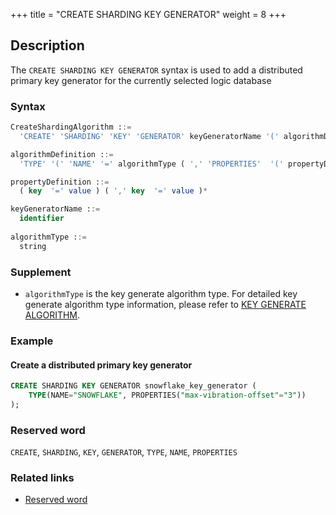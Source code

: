 +++
title = "CREATE SHARDING KEY GENERATOR"
weight = 8
+++

## Description

The `CREATE SHARDING KEY GENERATOR` syntax is used to add a distributed primary key generator for the currently selected
logic database

### Syntax

```sql
CreateShardingAlgorithm ::=
  'CREATE' 'SHARDING' 'KEY' 'GENERATOR' keyGeneratorName '(' algorithmDefinition ')'

algorithmDefinition ::=
  'TYPE' '(' 'NAME' '=' algorithmType ( ',' 'PROPERTIES'  '(' propertyDefinition  ')' )?')'  

propertyDefinition ::=
  ( key  '=' value ) ( ',' key  '=' value )*

keyGeneratorName ::=
  identifier
  
algorithmType ::=
  string
```

### Supplement

- `algorithmType` is the key generate algorithm type. For detailed key generate algorithm type information, please refer
  to [KEY GENERATE ALGORITHM](en/user-manual/shardingsphere-jdbc/builtin-algorithm/keygen/).

### Example

#### Create a distributed primary key generator

```sql
CREATE SHARDING KEY GENERATOR snowflake_key_generator (
    TYPE(NAME="SNOWFLAKE", PROPERTIES("max-vibration-offset"="3"))
);
```

### Reserved word

`CREATE`, `SHARDING`, `KEY`, `GENERATOR`, `TYPE`, `NAME`, `PROPERTIES`

### Related links

- [Reserved word](/en/reference/distsql/syntax/reserved-word/)
